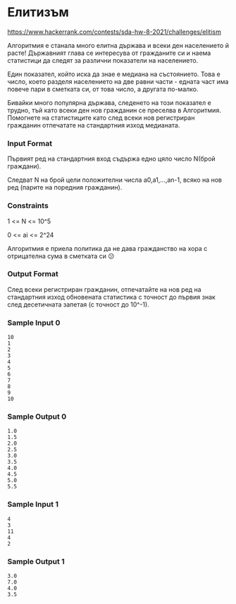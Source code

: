 # Елитизъм

https://www.hackerrank.com/contests/sda-hw-8-2021/challenges/elitism

Алгоритмия e станала много елитна държава и всеки ден населението й расте! Държавният глава се интересува от гражданите си и наема статистици да следят за различни показатели на населението.

Един показател, който иска да знае е медиана на състоянието. Това е число, което разделя населението на две равни части - едната част има повече пари в сметката си, от това число, а другата по-малко.

Бивайки много популярна държава, следенето на този показател е трудно, тъй като всеки ден нов гражданин се преселва в Алгоритмия. Помогнете на статистиците като след всеки нов регистриран гражданин отпечатате на стандартния изход медианата.

### Input Format

Първият ред на стандартния вход съдържа едно цяло число N(брой граждани).

Следват N на брой цели положителни числа a0,a1,...,an-1, всяко на нов ред (парите на поредния гражданин).

### Constraints

1 <= N <= 10^5

0 <= ai <= 2^24

Алгоритмия е приела политика да не дава гражданство на хора с отрицателна сума в сметката си 😕

### Output Format

След всеки регистриран гражданин, отпечатайте на нов ред на стандартния изход обновената статистика с точност до първия знак след десетичната запетая (с точност до 10^-1).

### Sample Input 0

```
10
1
2
3
4
5
6
7
8
9
10
```

### Sample Output 0

```
1.0
1.5
2.0
2.5
3.0
3.5
4.0
4.5
5.0
5.5
```

### Sample Input 1

```
4
3
11
4
2
```

### Sample Output 1

```
3.0
7.0
4.0
3.5
```